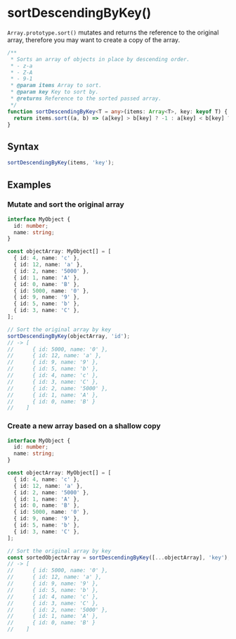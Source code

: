 # sortDescendingByKey()

`Array.prototype.sort()` mutates and returns the reference to the original array, therefore you may want to create a copy of the array.

```typescript
/**
 * Sorts an array of objects in place by descending order.
 * - z-a
 * - Z-A
 * - 9-1
 * @param items Array to sort.
 * @param key Key to sort by.
 * @returns Reference to the sorted passed array.
 */
function sortDescendingByKey<T = any>(items: Array<T>, key: keyof T) {
  return items.sort((a, b) => (a[key] > b[key] ? -1 : a[key] < b[key] ? 1 : 0));
}
```

## Syntax

```typescript
sortDescendingByKey(items, 'key');
```

## Examples

### Mutate and sort the original array

```typescript
interface MyObject {
  id: number;
  name: string;
}

const objectArray: MyObject[] = [
  { id: 4, name: 'c' },
  { id: 12, name: 'a' },
  { id: 2, name: '5000' },
  { id: 1, name: 'A' },
  { id: 0, name: 'B' },
  { id: 5000, name: '0' },
  { id: 9, name: '9' },
  { id: 5, name: 'b' },
  { id: 3, name: 'C' },
];

// Sort the original array by key
sortDescendingByKey(objectArray, 'id');
// -> [
//      { id: 5000, name: '0' },
//      { id: 12, name: 'a' },
//      { id: 9, name: '9' },
//      { id: 5, name: 'b' },
//      { id: 4, name: 'c' },
//      { id: 3, name: 'C' },
//      { id: 2, name: '5000' },
//      { id: 1, name: 'A' },
//      { id: 0, name: 'B' }
//    ]
```

### Create a new array based on a shallow copy

```typescript
interface MyObject {
  id: number;
  name: string;
}

const objectArray: MyObject[] = [
  { id: 4, name: 'c' },
  { id: 12, name: 'a' },
  { id: 2, name: '5000' },
  { id: 1, name: 'A' },
  { id: 0, name: 'B' },
  { id: 5000, name: '0' },
  { id: 9, name: '9' },
  { id: 5, name: 'b' },
  { id: 3, name: 'C' },
];

// Sort the original array by key
const sortedObjectArray = sortDescendingByKey([...objectArray], 'key');
// -> [
//      { id: 5000, name: '0' },
//      { id: 12, name: 'a' },
//      { id: 9, name: '9' },
//      { id: 5, name: 'b' },
//      { id: 4, name: 'c' },
//      { id: 3, name: 'C' },
//      { id: 2, name: '5000' },
//      { id: 1, name: 'A' },
//      { id: 0, name: 'B' }
//    ]
```
